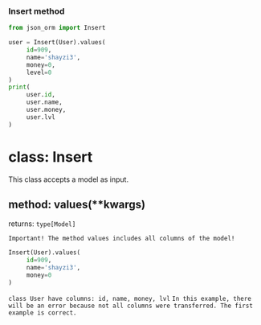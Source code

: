 
### Insert method

```python
from json_orm import Insert

user = Insert(User).values(
     id=909,
     name='shayzi3',
     money=0,
     level=0
)
print(
     user.id,
     user.name,
     user.money,
     user.lvl
)
```
# class: Insert
This class accepts a model as input.

## method: values(**kwargs)
returns: `type[Model]`

`Important! The method values includes all columns of the model!`

```python
Insert(User).values(
     id=909,
     name='shayzi3',
     money=0
)
```
`class User have columns: id, name, money, lvl`
`In this example, there will be an error because not all columns were transferred. The first example is correct.`